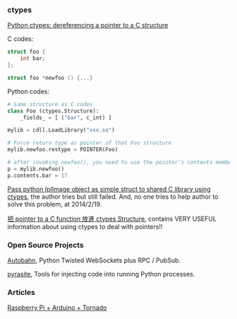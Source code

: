 ### ctypes

[Python ctypes: dereferencing a pointer to a C structure](http://tentacles666.wordpress.com/2012/01/21/python-ctypes-dereferencing-a-pointer-to-a-c/)

C codes:

```c
struct foo {
    int bar;
};

struct foo *newfoo () {...}
```

Python codes:

```python
# Same structure as C codes
class Foo (ctypes.Structure):
    _fields_ = [ ("bar", c_int) ]

mylib = cdll.LoadLibrary("xxx.so")

# Force return type as pointer of that Foo structure
mylib.newfoo.restype = POINTER(Foo)

# after invoking newfoo(), you need to use the pointer’s contents member to dereference it
p = mylib.newfoo()
p.contents.bar = 17
```

[Pass python IplImage object as simple struct to shared C library using ctypes](http://www.solutionoferror.com/python/pass-python-iplimage-object-as-simple-struct-to-shared-c-library-using-ctyp-51301.asp), the author tries but still failed. And, no one tries to help author to solve this problem, at 2014/2/19.

[把 pointer to a C function 放進 ctypes Structure](https://groups.google.com/forum/#!topic/pythontw/jMfm-ZgxpNY), contains VERY USEFUL information about using ctypes to deal with pointers!!

### Open Source Projects

[Autobahn](https://github.com/yOPERO/Autobahn), Python Twisted WebSockets plus RPC / PubSub.

[pyrasite](http://pyrasite.com/), Tools for injecting code into running Python processes.


### Articles

[Raspberry Pi + Arduino + Tornado](http://niltoid.com/blog/raspberry-pi-arduino-tornado/)